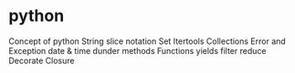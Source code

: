 # python
Concept of python
String
slice notation
Set
Itertools
Collections
Error and Exception
date & time
dunder methods
Functions
  yields
  filter
  reduce
Decorate
Closure

